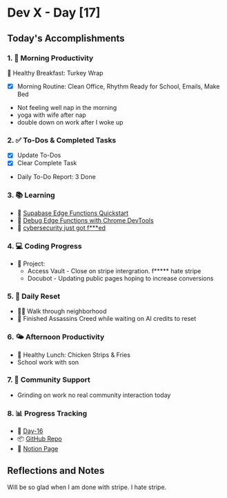 # Dev X - Day [17]

## Today's Accomplishments

### 1. 🌅 Morning Productivity

🍳 Healthy Breakfast: Turkey Wrap
- [x] Morning Routine: Clean Office, Rhythm Ready for School, Emails, Make Bed
- Not feeling well nap in the morning
- yoga with wife after nap
- double down on work after I woke up

### 2. ✅ To-Dos & Completed Tasks

- [X] Update To-Dos
- [X] Clear Complete Task
- Daily To-Do Report: 3 Done

### 3. 📚 Learning

- 🔗 [Supabase Edge Functions Quickstart](https://www.youtube.com/watch?v=5OWH9c4u68M)
- 🔗 [Debug Edge Functions with Chrome DevTools](https://www.youtube.com/watch?v=sOrtcoKg5zQ&pp=0gcJCX4JAYcqIYzv)
- 🔗 [cybersecurity just got f***ed](https://www.youtube.com/watch?v=itbsfeqrRY4)

### 4. 💻 Coding Progress


- 🦺 Project: 
    - Access Vault - Close on stripe intergration. f***** hate stripe 
    - Docubot - Updating public pages hoping to increase conversions


### 5. 🔄 Daily Reset

- 🏋️‍♂️ Walk through neighborhood
- 🧘 Finished Assassins Creed while waiting on AI credits to reset

### 6. 🌤️ Afternoon Productivity

- 🍱 Healthy Lunch: Chicken Strips & Fries
- School work with son


### 7. 🤝 Community Support

- Grinding on work no real community interaction today

### 8. 📊 Progress Tracking

- 🏫 [Day-16](https://www.skool.com/universityofcode/dev-x-day-16)
- 📦 [GitHub Repo](https://github.com/Digitl-Alchemyst/Dev-X/tree/main/Week-3/Day-16)
- 📄 [Notion Page](https://liberating-galley-48d.notion.site/Dev-X-Developer-Lifestyle-Challenge-1c0cf2b3a53980298450e1f07d6d9892?pvs=4)

## Reflections and Notes

Will be so glad when I am done with stripe. I hate stripe. 
